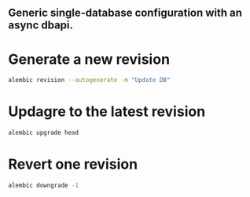 ## Generic single-database configuration with an async dbapi.

# Generate a new revision
```bash
alembic revision --autogenerate -m "Update DB"
```

# Updagre to the latest revision
```bash
alembic upgrade head
```

# Revert one revision
```bash
alembic downgrade -1
```


